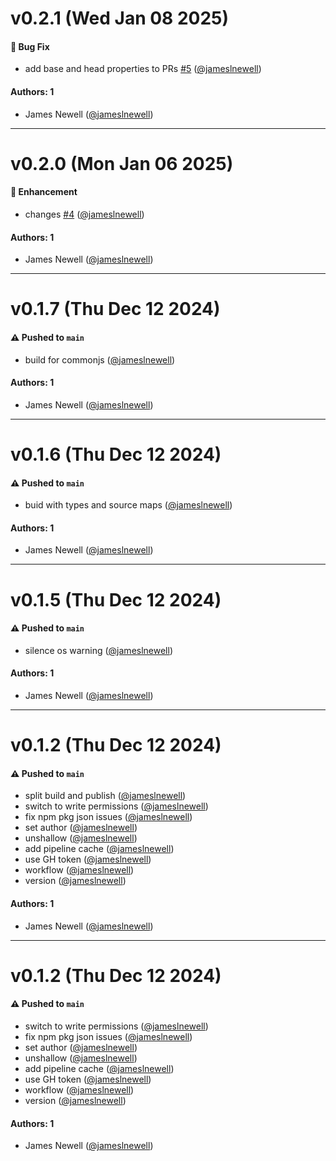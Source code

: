 # v0.2.1 (Wed Jan 08 2025)

#### 🐛 Bug Fix

- add base and head properties to PRs [#5](https://github.com/jameslnewell/github-changes/pull/5) ([@jameslnewell](https://github.com/jameslnewell))

#### Authors: 1

- James Newell ([@jameslnewell](https://github.com/jameslnewell))

---

# v0.2.0 (Mon Jan 06 2025)

#### 🚀 Enhancement

- changes [#4](https://github.com/jameslnewell/github-changes/pull/4) ([@jameslnewell](https://github.com/jameslnewell))

#### Authors: 1

- James Newell ([@jameslnewell](https://github.com/jameslnewell))

---

# v0.1.7 (Thu Dec 12 2024)

#### ⚠️ Pushed to `main`

- build for commonjs ([@jameslnewell](https://github.com/jameslnewell))

#### Authors: 1

- James Newell ([@jameslnewell](https://github.com/jameslnewell))

---

# v0.1.6 (Thu Dec 12 2024)

#### ⚠️ Pushed to `main`

- buid with types and source maps ([@jameslnewell](https://github.com/jameslnewell))

#### Authors: 1

- James Newell ([@jameslnewell](https://github.com/jameslnewell))

---

# v0.1.5 (Thu Dec 12 2024)

#### ⚠️ Pushed to `main`

- silence os warning ([@jameslnewell](https://github.com/jameslnewell))

#### Authors: 1

- James Newell ([@jameslnewell](https://github.com/jameslnewell))

---

# v0.1.2 (Thu Dec 12 2024)

#### ⚠️ Pushed to `main`

- split build and publish ([@jameslnewell](https://github.com/jameslnewell))
- switch to write permissions ([@jameslnewell](https://github.com/jameslnewell))
- fix npm pkg json issues ([@jameslnewell](https://github.com/jameslnewell))
- set author ([@jameslnewell](https://github.com/jameslnewell))
- unshallow ([@jameslnewell](https://github.com/jameslnewell))
- add pipeline cache ([@jameslnewell](https://github.com/jameslnewell))
- use GH token ([@jameslnewell](https://github.com/jameslnewell))
- workflow ([@jameslnewell](https://github.com/jameslnewell))
- version ([@jameslnewell](https://github.com/jameslnewell))

#### Authors: 1

- James Newell ([@jameslnewell](https://github.com/jameslnewell))

---

# v0.1.2 (Thu Dec 12 2024)

#### ⚠️ Pushed to `main`

- switch to write permissions ([@jameslnewell](https://github.com/jameslnewell))
- fix npm pkg json issues ([@jameslnewell](https://github.com/jameslnewell))
- set author ([@jameslnewell](https://github.com/jameslnewell))
- unshallow ([@jameslnewell](https://github.com/jameslnewell))
- add pipeline cache ([@jameslnewell](https://github.com/jameslnewell))
- use GH token ([@jameslnewell](https://github.com/jameslnewell))
- workflow ([@jameslnewell](https://github.com/jameslnewell))
- version ([@jameslnewell](https://github.com/jameslnewell))

#### Authors: 1

- James Newell ([@jameslnewell](https://github.com/jameslnewell))
